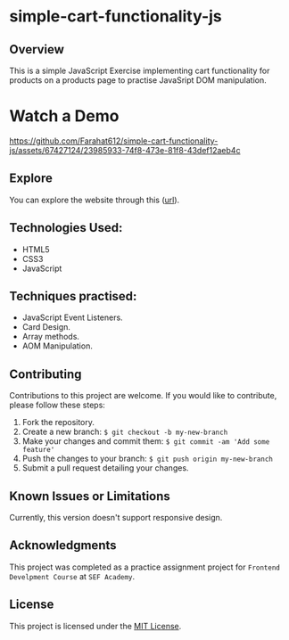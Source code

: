 # simple-cart-functionality-js




## Overview

This is a simple JavaScript Exercise implementing cart functionality for products on a products page to practise JavaSript DOM manipulation.


# Watch a Demo


https://github.com/Farahat612/simple-cart-functionality-js/assets/67427124/23985933-74f8-473e-81f8-43def12aeb4c


## Explore

You can explore the website through this ([url](https://farahat612.github.io/simple-cart-functionality-js/)). 


## Technologies Used:

- HTML5
- CSS3
- JavaScript


## Techniques practised:

- JavaScript Event Listeners.
- Card Design.
- Array methods.
- AOM Manipulation.



## Contributing

Contributions to this project are welcome. If you would like to contribute, please follow these steps:

1. Fork the repository.
2. Create a new branch: `$ git checkout -b my-new-branch`
3. Make your changes and commit them: `$ git commit -am 'Add some feature'`
4. Push the changes to your branch: `$ git push origin my-new-branch`
5. Submit a pull request detailing your changes.


## Known Issues or Limitations

Currently, this version doesn't support responsive design.


## Acknowledgments

This project was completed as a practice assignment project for `Frontend Develpment Course` at `SEF Academy`. 


## License

This project is licensed under the [MIT License](LICENSE).
